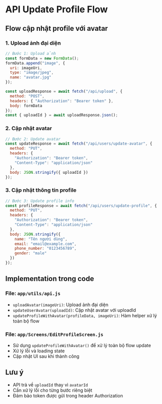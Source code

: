 # API Update Profile Flow

## Flow cập nhật profile với avatar

### 1. Upload ảnh đại diện
```javascript
// Bước 1: Upload ảnh
const formData = new FormData();
formData.append("image", {
  uri: imageUri,
  type: "image/jpeg", 
  name: "avatar.jpg"
});

const uploadResponse = await fetch("/api/upload", {
  method: "POST",
  headers: { "Authorization": "Bearer token" },
  body: formData
});
const { uploadId } = await uploadResponse.json();
```

### 2. Cập nhật avatar
```javascript
// Bước 2: Update avatar
const updateResponse = await fetch("/api/users/update-avatar", {
  method: "PUT",
  headers: {
    "Authorization": "Bearer token",
    "Content-Type": "application/json"
  },
  body: JSON.stringify({ uploadId })
});
```

### 3. Cập nhật thông tin profile
```javascript
// Bước 3: Update profile info
const profileResponse = await fetch("/api/users/update-profile", {
  method: "PUT",
  headers: {
    "Authorization": "Bearer token",
    "Content-Type": "application/json"
  },
  body: JSON.stringify({
    name: "Tên người dùng",
    email: "email@example.com",
    phone_number: "0123456789",
    gender: "male"
  })
});
```

## Implementation trong code

### File: `app/utils/api.js`
- `uploadAvatar(imageUri)`: Upload ảnh đại diện
- `updateUserAvatar(uploadId)`: Cập nhật avatar với uploadId
- `updateProfileWithAvatar(profileData, imageUri)`: Hàm helper xử lý toàn bộ flow

### File: `app/Screens/EditProfileScreen.js`
- Sử dụng `updateProfileWithAvatar()` để xử lý toàn bộ flow update
- Xử lý lỗi và loading state
- Cập nhật UI sau khi thành công

## Lưu ý
- API trả về `uploadId` thay vì `avatarId`
- Cần xử lý lỗi cho từng bước riêng biệt
- Đảm bảo token được gửi trong header Authorization 